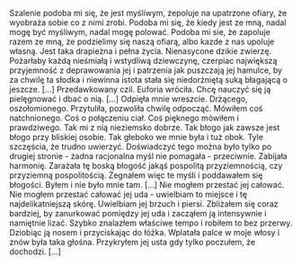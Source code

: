 Szalenie podoba mi się, że jest myśliwym, żepoluje na upatrzone ofiary, że wyobraża sobie co z nimi zrobi.
Podoba mi się, że kiedy jest ze mną, nadal mogę być myśliwym, nadal mogę polować.
Podoba mi sie, że zapoluje razem ze mną, że podzielimy się naszą ofiarą, albo kazde z nas upoluje własną.
Jest taka drapieżna i pełna życia.
Nienasycone dzikie zwierzę.
Pożarłaby każdą nieśmiałą i wstydliwą dziewczynę, czerpiac największą przyjemność z deprawowania jej i patrzenia jak puszczają jej hamulce, by za chwilę ta słodka i niewinna istota stała się niedorżniętą suką błagającą o jeszcze.
[...]
Przedawkowany czil.
Euforia wróciła.
Chcę nauczyć się ją pielęgnować i dbać o nią.
[...]
Odpięła mnie wreszcie.
Drżącego, oszołomionego.
Przytuliła, pozwoliła chwilę odpocząć.
Mówiłem coś natchnionego. Coś o połączeniu ciał. Coś pięknego mówiłem i prawdziwego.
Tak mi z nią nieziemsko dobrze.
Tak błogo jak zawsze jest błogo przy bliskiej osobie.
Tak głeboko we mnie była i tuż obok.
Tyle szczęścia, że trudno uwierzyć.
Doświadczyć tego można było tylko po drugiej stronie - żadna racjonalna myśl nie pomagała - przeciwnie. Zabijała harmonię. Zarażała tę boską błogość jakąś pospolitą przyziemnością, czy przyziemną pospolitością. Żegnałem więc te myśli i poddawałem się błogości.
Byłem i nie było mnie tam.
[...]
Nie mogłem przestać jej całować.
Nie mogłem przestać całować jej uda - uwielbiam to miejsce i tę najdelikatniejszą skórę.
Uwielbiam jej brzuch i piersi.
Zbliżałem się coraz bardziej, by zanurkować pomiędzy jej uda i zacząłem ją intensywnie i namiętnie lizać. Szybko znalazłem właściwe tempo i robiłem to bez przerwy. Dziobiąc ją nosem i przyciskając do łóżka. Wplatała palce w moje włosy i znów była taka głośna.
Przykryłem jej usta gdy tylko poczułem, że dochodzi.
[...]
